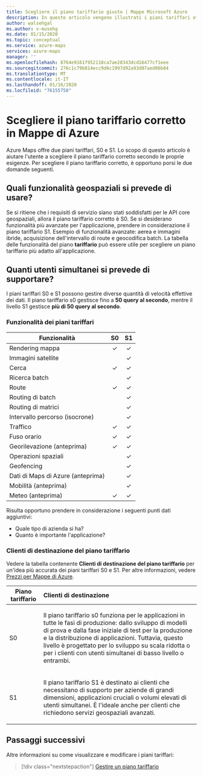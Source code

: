 ```yaml
---
title: Scegliere il piano tariffario giusto | Mappe Microsoft Azure
description: In questo articolo vengono illustrati i piani tariffari offerti dalle mappe Microsoft Azure.
author: walsehgal
ms.author: v-musehg
ms.date: 01/15/2020
ms.topic: conceptual
ms.service: azure-maps
services: azure-maps
manager: ''
ms.openlocfilehash: 8764e9161f952118ca7ae28343dcd16477cf1eee
ms.sourcegitcommit: 276c1c79b814ecc9d6c1997d92a93d07aed06b84
ms.translationtype: MT
ms.contentlocale: it-IT
ms.lasthandoff: 01/16/2020
ms.locfileid: "76155758"
---
```

# <a name="choose-the-right-pricing-tier-in-azure-maps"></a>Scegliere il piano tariffario corretto in Mappe di Azure

Azure Maps offre due piani tariffari, S0 e S1. Lo scopo di questo articolo è aiutare l'utente a scegliere il piano tariffario corretto secondo le proprie esigenze. Per scegliere il piano tariffario corretto, è opportuno porsi le due domande seguenti.

## <a name="what-geospatial-capabilities-do-i-plan-to-use"></a>Quali funzionalità geospaziali si prevede di usare?
Se si ritiene che i requisiti di servizio siano stati soddisfatti per le API core geospaziali, allora il piano tariffario corretto è S0. Se si desiderano funzionalità più avanzate per l'applicazione, prendere in considerazione il piano tariffario S1. Esempio di funzionalità avanzate: aerea e immagini ibride, acquisizione dell'intervallo di route e geocodifica batch. La tabella delle funzionalità del piano **tariffario** può essere utile per scegliere un piano tariffario più adatto all'applicazione.

## <a name="how-many-concurrent-users-do-i-plan-to-support"></a>Quanti utenti simultanei si prevede di supportare? 
I piani tariffari S0 e S1 possono gestire diverse quantità di velocità effettive dei dati. Il piano tariffario s0 gestisce fino a **50 query al secondo**, mentre il livello S1 gestisce **più di 50 query al secondo**.

### <a name="pricing-tier-capabilities"></a>Funzionalità dei piani tariffari

| Funzionalità                              |        S0           |  S1      |
|-----------------------------------------|:-------------------:|:--------:|
| Rendering mappa                              | ✓                   | ✓       |
| Immagini satellite                       |                     | ✓        |
| Cerca                                  | ✓                    | ✓        |
| Ricerca batch                            |                     | ✓        |
| Route                                   | ✓                    |✓        |
| Routing di batch                            |                    | ✓        |
| Routing di matrici                          |                     | ✓        |
| Intervallo percorso (isocrone)                |                     | ✓        |
| Traffico                                |✓                    |✓        |
| Fuso orario                               |✓                    |✓        |
| Georilevazione (anteprima)                    |✓                   |✓        |
| Operazioni spaziali                        |                    |✓        |
| Geofencing                                |                    |✓        |
| Dati di Maps di Azure (anteprima)                |                     | ✓        |
| Mobilità (anteprima)                       |                     | ✓        |
| Meteo (anteprima)                        |✓                    |✓        |

Risulta opportuno prendere in considerazione i seguenti punti dati aggiuntivi:
* Quale tipo di azienda si ha?
* Quanto è importante l'applicazione?

### <a name="pricing-tier-targeted-customers"></a>Clienti di destinazione del piano tariffario

Vedere la tabella contenente **Clienti di destinazione del piano tariffario** per un'idea più accurata dei piani tariffari S0 e S1. Per altre informazioni, vedere [Prezzi per Mappe di Azure](https://azure.microsoft.com/pricing/details/azure-maps/). 

| Piano tariffario  |     Clienti di destinazione                                                                |
|-----------------|:-----------------------------------------------------------------------------------------|
| S0            |    <p>Il piano tariffario s0 funziona per le applicazioni in tutte le fasi di produzione: dallo sviluppo di modelli di prova e dalla fase iniziale di test per la produzione e la distribuzione di applicazioni. Tuttavia, questo livello è progettato per lo sviluppo su scala ridotta o per i clienti con utenti simultanei di basso livello o entrambi. <p>|
| S1            |    <p>Il piano tariffario S1 è destinato ai clienti che necessitano di supporto per aziende di grandi dimensioni, applicazioni cruciali o volumi elevati di utenti simultanei. È l'ideale anche per clienti che richiedono servizi geospaziali avanzati.</p>|

## <a name="next-steps"></a>Passaggi successivi

Altre informazioni su come visualizzare e modificare i piani tariffari:

> [!div class="nextstepaction"] 
> [Gestire un piano tariffario](how-to-manage-pricing-tier.md)
